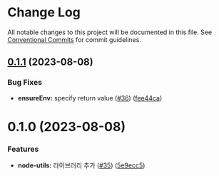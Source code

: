 # Change Log

All notable changes to this project will be documented in this file.
See [Conventional Commits](https://conventionalcommits.org) for commit guidelines.

## [0.1.1](https://github.com/divopsor/divops-packages/compare/@divops-packages/node-utils@0.1.0...@divops-packages/node-utils@0.1.1) (2023-08-08)


### Bug Fixes

* **ensureEnv:** specify return value ([#36](https://github.com/divopsor/divops-packages/issues/36)) ([fee44ca](https://github.com/divopsor/divops-packages/commit/fee44cac9959bb64f391a12314e274cfff27fe60))





# 0.1.0 (2023-08-08)


### Features

* **node-utils:** 라이브러리 추가 ([#35](https://github.com/divopsor/divops-packages/issues/35)) ([5e9ecc5](https://github.com/divopsor/divops-packages/commit/5e9ecc555210f910fc8f4d77158ae47831ed4f73))
